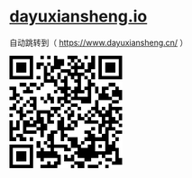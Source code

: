 # [dayuxiansheng.io](https://dayuxiansheng.github.io)

自动跳转到（ https://www.dayuxiansheng.cn/ ）

<img src="https://raw.githubusercontent.com/dayuxiansheng/dayuxiansheng.github.io/master/qrcode.png?raw=true"/>

